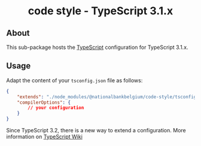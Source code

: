 <h1 align="center">
   code style - TypeScript 3.1.x
</h1>

## About

This sub-package hosts the [TypeScript](https://www.typescriptlang.org/) configuration for TypeScript 3.1.x.

## Usage

Adapt the content of your `tsconfig.json` file as follows:

```json
{
	"extends": "./node_modules/@nationalbankbelgium/code-style/tsconfig/3.1.x/tsconfig.json",
	"compilerOptions": {
		// your configuration
	}
}
```

Since TypeScript 3.2, there is a new way to extend a configuration. More information on [TypeScript Wiki](https://github.com/microsoft/TypeScript/wiki/What%27s-new-in-TypeScript#tsconfigjson-inheritance-via-nodejs-packages)
